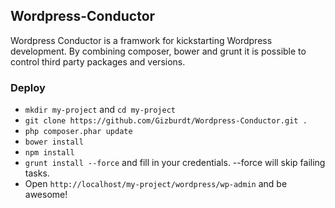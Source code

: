 ## Wordpress-Conductor

Wordpress Conductor is a framwork for kickstarting Wordpress development. By combining composer, bower and grunt it is possible to control third party packages and versions.

### Deploy
* `mkdir my-project` and `cd my-project`
* `git clone https://github.com/Gizburdt/Wordpress-Conductor.git .`
* `php composer.phar update`
* `bower install`
* `npm install`
* `grunt install --force` and fill in your credentials. --force will skip failing tasks.
* Open `http://localhost/my-project/wordpress/wp-admin` and be awesome!
